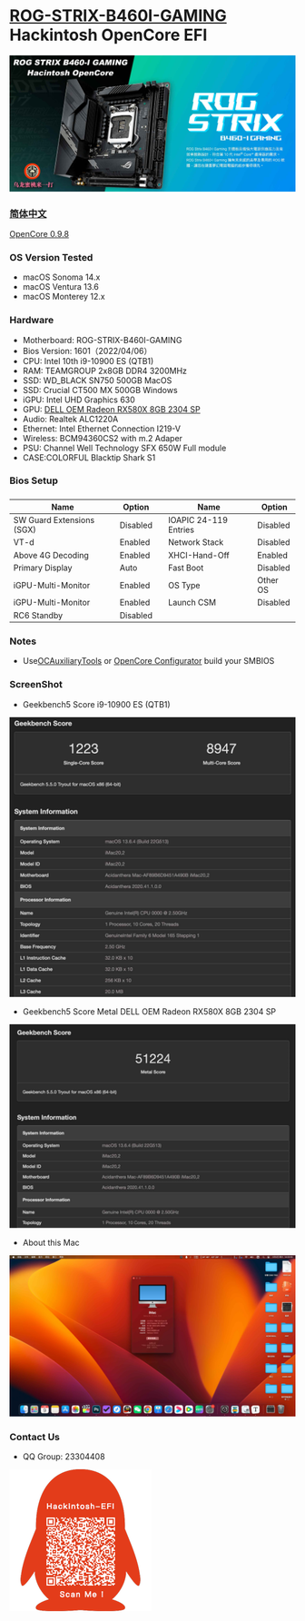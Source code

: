 # [ROG-STRIX-B460I-GAMING](https://github.com/hackintosh-club/rog-strix-b460i-gaming-OpenCore) Hackintosh OpenCore EFI

![image](ScreenShot/Motherboard.jpg)

### [简体中文](https://github.com/hackintosh-efi/MAG-B660M-MORTAR-WIFI-DDR4-OpenCore)

[OpenCore 0.9.8](https://github.com/acidanthera/OpenCorePkg)

### OS Version Tested

- macOS Sonoma 14.x
- macOS Ventura 13.6
- macOS Monterey 12.x

### Hardware

- Motherboard: ROG-STRIX-B460I-GAMING
- Bios Version: 1601（2022/04/06）
- CPU: Intel 10th i9-10900 ES (QTB1)
- RAM: TEAMGROUP 2x8GB DDR4 3200MHz
- SSD: WD_BLACK SN750 500GB MacOS
- SSD: Crucial CT500 MX 500GB Windows
- iGPU: Intel UHD Graphics 630
- GPU: [DELL OEM Radeon RX580X 8GB 2304 SP](https://www.bilibili.com/video/BV1r24y1P7iC/) 
- Audio: Realtek ALC1220A
- Ethernet: Intel Ethernet Connection I219-V
- Wireless: BCM94360CS2 with m.2 Adaper
- PSU: Channel Well Technology SFX 650W Full module
- CASE:COLORFUL Blacktip Shark S1

### Bios Setup

### 

| Name                      | Option   |      | Name                  | Option   |
| ------------------------- | -------- | ---- | --------------------- | -------- |
| SW Guard Extensions (SGX) | Disabled |      | IOAPIC 24-119 Entries | Disabled |
| VT-d                      | Enabled  |      | Network Stack         | Disabled |
| Above 4G Decoding         | Enabled  |      | XHCI-Hand-Off         | Enabled  |
| Primary Display           | Auto     |      | Fast Boot             | Disabled |
| iGPU-Multi-Monitor        | Enabled  |      | OS Type               | Other OS |
| iGPU-Multi-Monitor        | Enabled  |      | Launch CSM            | Disabled |
| RC6 Standby               | Disabled |      |                       |          |

### Notes

- Use[OCAuxiliaryTools](https://github.com/ic005k/OCAuxiliaryTools/releases) or [OpenCore Configurator](https://mackie100projects.altervista.org/opencore-configurator/) build your SMBIOS

### ScreenShot

- Geekbench5 Score i9-10900 ES (QTB1)

![image](ScreenShot/Geekbench5.jpg)

- Geekbench5 Score Metal DELL OEM Radeon RX580X 8GB 2304 SP

![image](ScreenShot/metal.jpg)

- About this Mac

![image](ScreenShot/about.jpg)

### Contact Us

- QQ Group: 23304408

![image](ScreenShot/QRCode.png)
